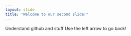 ```yaml
---
layout: slide
title: "Welcome to our second slide!"
---
```

Understand github and stuff
Use the left arrow to go back!
